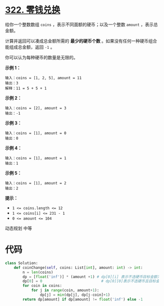 <!--
 * @Description: 
 * @Autor: Au3C2
 * @Date: 2021-08-06 17:05:04
 * @LastEditors: Au3C2
 * @LastEditTime: 2021-08-06 17:05:04
-->
# [322. 零钱兑换](https://leetcode-cn.com/problems/coin-change/)

给你一个整数数组 `coins` ，表示不同面额的硬币；以及一个整数 `amount` ，表示总金额。

计算并返回可以凑成总金额所需的 **最少的硬币个数** 。如果没有任何一种硬币组合能组成总金额，返回 `-1` 。

你可以认为每种硬币的数量是无限的。

 

**示例 1：**

```
输入：coins = [1, 2, 5], amount = 11
输出：3 
解释：11 = 5 + 5 + 1
```

**示例 2：**

```
输入：coins = [2], amount = 3
输出：-1
```

**示例 3：**

```
输入：coins = [1], amount = 0
输出：0
```

**示例 4：**

```
输入：coins = [1], amount = 1
输出：1
```

**示例 5：**

```
输入：coins = [1], amount = 2
输出：2
```

 

**提示：**

-   `1 <= coins.length <= 12`
-   `1 <= coins[i] <= 231 - 1`
-   `0 <= amount <= 104`

动态规划 中等

# 代码

```python
class Solution:
    def coinChange(self, coins: List[int], amount: int) -> int:
        n = len(coins)
        dp = [float('inf')] * (amount +1) # dp[0][i] 表示不选硬币目标金额为i情况，这种情况是不存在的
        dp[0] = 0                           # dp[0][0]表示不选硬币且目标金额为0情况 
        for coin in coins:
            for j in range(coin, amount+1):
                dp[j] = min(dp[j], dp[j-coin]+1)
        return dp[amount] if dp[amount] != float('inf') else -1
```

